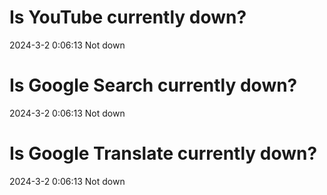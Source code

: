 # Is YouTube currently down?

2024-3-2 0:06:13 Not down

# Is Google Search currently down?

2024-3-2 0:06:13 Not down

# Is Google Translate currently down?

2024-3-2 0:06:13 Not down

